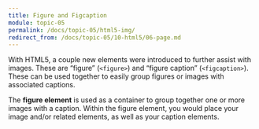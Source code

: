 ```yaml
---
title: Figure and Figcaption
module: topic-05
permalink: /docs/topic-05/html5-img/
redirect_from: /docs/topic-05/10-html5/06-page.md
---
```


<div class="divider-heading"></div>

With HTML5, a couple new elements were introduced to further assist with images. These are “figure” (`<figure>`) and “figure caption” (`<figcaption>`). These can be used together to easily group figures or images with associated captions.

The **figure element** is used as a container to group together one or more images with a caption. Within the figure element, you would place your image and/or related elements, as well as your caption elements.


<div class="codepen-embed">
  <p data-height="400" data-theme-id="30567" data-slug-hash="MEmLdv" data-default-tab="html,result" data-user="Media-Ed-Online" data-embed-version="2" data-pen-title="[Intro-Web-Dev] Topic-05: Fig & FigCap" class="codepen"></p>
</div>
